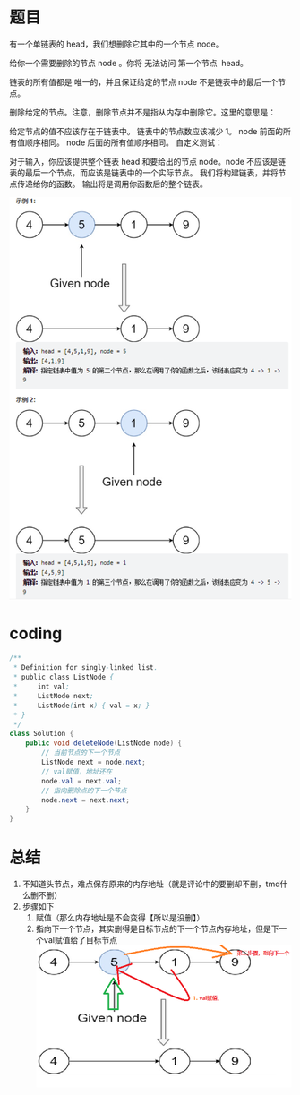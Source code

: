 # 题目
有一个单链表的 head，我们想删除它其中的一个节点 node。

给你一个需要删除的节点 node 。你将 无法访问 第一个节点  head。

链表的所有值都是 唯一的，并且保证给定的节点 node 不是链表中的最后一个节点。

删除给定的节点。注意，删除节点并不是指从内存中删除它。这里的意思是：

给定节点的值不应该存在于链表中。
链表中的节点数应该减少 1。
node 前面的所有值顺序相同。
node 后面的所有值顺序相同。
自定义测试：

对于输入，你应该提供整个链表 head 和要给出的节点 node。node 不应该是链表的最后一个节点，而应该是链表中的一个实际节点。
我们将构建链表，并将节点传递给你的函数。
输出将是调用你函数后的整个链表。

![](../img/2023-01-17-21-11-37.png)

# coding

```java
/**
 * Definition for singly-linked list.
 * public class ListNode {
 *     int val;
 *     ListNode next;
 *     ListNode(int x) { val = x; }
 * }
 */
class Solution {
    public void deleteNode(ListNode node) {
        // 当前节点的下一个节点
        ListNode next = node.next;
        // val赋值，地址还在
        node.val = next.val;
        // 指向删除点的下一个节点
        node.next = next.next;
    }
}
```

# 总结
1. 不知道头节点，难点保存原来的内存地址（就是评论中的要删却不删，tmd什么删不删）
2. 步骤如下
   1. 赋值（那么内存地址是不会变得【所以是没删】）
   2. 指向下一个节点，其实删得是目标节点的下一个节点内存地址，但是下一个val赋值给了目标节点
![](../img/2023-01-17-21-34-22.png)